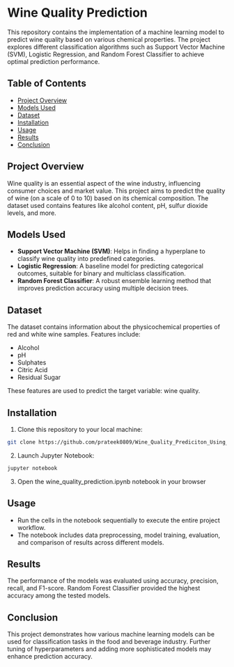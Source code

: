 # Wine Quality Prediction

This repository contains the implementation of a machine learning model to predict wine quality based on various chemical properties. The project explores different classification algorithms such as Support Vector Machine (SVM), Logistic Regression, and Random Forest Classifier to achieve optimal prediction performance.

## Table of Contents
- [Project Overview](#Project-Overview)
- [Models Used](#Models-Used)
- [Dataset](#Dataset)
- [Installation](#Installation)
- [Usage](#Usage)
- [Results](#Results)
- [Conclusion](#Conclusion)

## Project Overview

Wine quality is an essential aspect of the wine industry, influencing consumer choices and market value. This project aims to predict the quality of wine (on a scale of 0 to 10) based on its chemical composition. The dataset used contains features like alcohol content, pH, sulfur dioxide levels, and more.

## Models Used

- **Support Vector Machine (SVM)**: Helps in finding a hyperplane to classify wine quality into predefined categories.
- **Logistic Regression**: A baseline model for predicting categorical outcomes, suitable for binary and multiclass classification.
- **Random Forest Classifier**: A robust ensemble learning method that improves prediction accuracy using multiple decision trees.

## Dataset

The dataset contains information about the physicochemical properties of red and white wine samples. Features include:
- Alcohol
- pH
- Sulphates
- Citric Acid
- Residual Sugar

These features are used to predict the target variable: wine quality.

## Installation

1. Clone this repository to your local machine:
```bash
git clone https://github.com/prateek0809/Wine_Quality_Prediciton_Using_ML.git
```

2. Launch Jupyter Notebook:
```bash
jupyter notebook
```

3. Open the wine_quality_prediction.ipynb notebook in your browser

## Usage

- Run the cells in the notebook sequentially to execute the entire project workflow.
- The notebook includes data preprocessing, model training, evaluation, and comparison of results across different models.

## Results

The performance of the models was evaluated using accuracy, precision, recall, and F1-score. Random Forest Classifier provided the highest accuracy among the tested models.

## Conclusion

This project demonstrates how various machine learning models can be used for classification tasks in the food and beverage industry. Further tuning of hyperparameters and adding more sophisticated models may enhance prediction accuracy.
